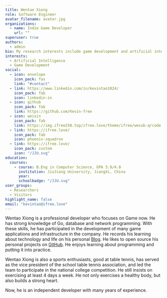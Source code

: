 ```yaml
---
title: Wentao Xiong
role: Software Engineer
avatar_filename: avatar.jpg
organizations:
  - name: Indie Game Developer
    url: ""
superuser: true
authors:
  - admin
bio: My research interests include game development and artificial intelligence.
interests:
  - Artificial Intelligence
  - Game Development
social:
  - icon: envelope
    icon_pack: fas
    link: "#contact"
  - link: https://www.linkedin.com/in/kevintao1024/
    icon_pack: fab
    icon: linkedin-in
  - icon: github
    icon_pack: fab
    link: https://github.com/Kevin-free
  - icon: weixin
    icon_pack: fab
    link: https://img.ifree258.top/ifree.love/theme/ifree/wesub-qrcode.png
  - link: https://ifree.love/
    icon_pack: fab
    icon: phoenix-squadron
  - link: https://ifree.love/
    icon_pack: custom
    icon: "/JJU.svg"
education:
  courses:
    - course: B.Eng in Computer Science, GPA 3.9/4.0
      institution: JiuJiang University, JiangXi, China
      year:
      schoolbadge: "/JJU.svg"
user_groups:
  - Researchers
  - Visitors
highlight_name: false
email: "kevintao@ifree.love"
---
```


Wentao Xiong is a professional developer who focuses on Game now. He has strong knowledge of Go, database and network programming. With these skills, he has participated in the development of many game applications and infrastructure in the company. He records his learning about technology and life on his personal [Blog](https://ifree.love). He likes to open source his personal projects on [GitHub](https://github.com/Kevin-free). He enjoys learning about programming and putting it into practice.

Wentao Xiong is also a sports enthusiasts, good at table tennis, has served as the vice president of the school table tennis association, and led the team to participate in the national college competition. He still insists on exercising at least 4 days a week. He not only exercises a healthy body, but also builds a strong heart.

Now, he is an independent developer with many years of experience.
